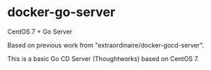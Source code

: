 docker-go-server
================

CentOS 7 + Go Server

Based on previous work from "extraordinaire/docker-gocd-server".

This is a basic Go CD Server (Thoughtworks) based on CentOS 7.

